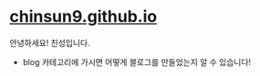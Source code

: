 # [chinsun9.github.io](https://chinsun9.github.io/)

안녕하세요! 친성입니다.

- blog 카테고리에 가시면 어떻게 블로그를 만들었는지 알 수 있습니다!
